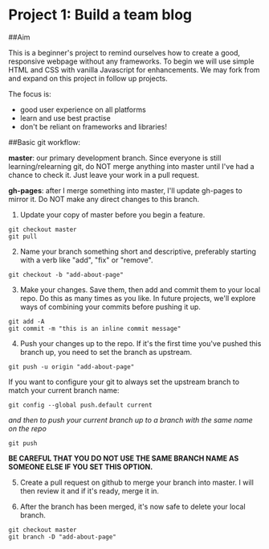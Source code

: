 # Project 1: Build a team blog

##Aim

This is a beginner's project to remind ourselves how to create a good, responsive webpage without any frameworks. To begin we will use simple HTML and CSS with vanilla Javascript for enhancements. We may fork from and expand on this project in follow up projects.

The focus is:

* good user experience on all platforms
* learn and use best practise
* don't be reliant on frameworks and libraries!

##Basic git workflow:

**master**: our primary development branch. Since everyone is still learning/relearning git, do NOT merge anything into master until I've had a chance to check it. Just leave your work in a pull request.

**gh-pages**: after I merge something into master, I'll update gh-pages to mirror it. Do NOT make any direct changes to this branch.

1. Update your copy of master before you begin a feature.

```
git checkout master
git pull
```

2. Name your branch something short and descriptive, preferably starting with a verb like "add", "fix" or "remove".

```
git checkout -b "add-about-page"
```

3. Make your changes. Save them, then add and commit them to your local repo. Do this as many times as you like. In future projects, we'll explore ways of combining your commits before pushing it up.

```
git add -A
git commit -m "this is an inline commit message"
```

4. Push your changes up to the repo. If it's the first time you've pushed this branch up, you need to set the branch as upstream.

```
git push -u origin "add-about-page"
```

If you want to configure your git to always set the upstream branch to match your current branch name:

```
git config --global push.default current
```

*and then to push your current branch up to a branch with the same name on the repo*

```
git push
```

**BE CAREFUL THAT YOU DO NOT USE THE SAME BRANCH NAME AS SOMEONE ELSE IF YOU SET THIS OPTION.**

5. Create a pull request on github to merge your branch into master. I will then review it and if it's ready, merge it in.

6. After the branch has been merged, it's now safe to delete your local branch.

```
git checkout master
git branch -D "add-about-page"
```
